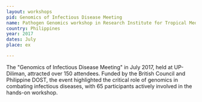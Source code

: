 ```yaml
---
layout: workshops
pid: Genomics of Infectious Disease Meeting 
name: Pathogen Genomics workshop in Research Institute for Tropical Medicine
country: Philippines
year: 2017
dates: July
place: ex

---
```


The "Genomics of Infectious Disease Meeting" in July 2017, held at UP-Diliman, attracted over 150 attendees. Funded by the British Council and Philippine DOST, the event highlighted the critical role of genomics in combating infectious diseases, with 65 participants actively involved in the hands-on workshop.